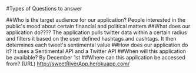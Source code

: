 #Types of Questions to answer

##Who is the target audience for our application?
        People interested in the public's mood about certain financial and political matters
##What does our application do????
        The application pulls twitter data within a certain radius and filters it based on the user defined hashtags and
        cashtags. It then determines each tweet's sentimental value
##How does our application do it?
        It uses a Sentimental API and a Twitter API
##When will this application be available?
        By December 1st
##Where can this application be accessed from? (URL)
        http://sweetRiverApp.herokuapp.com/
